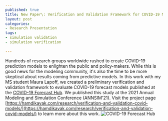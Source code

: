```yaml
--- 
published: true
title: New Paper\: Verification and Validation Framework for COVID-19 Models 
layout: post
categories: 
- Research Presentation
tags:
- simulation validation
- simulation verification

---
```


Hundreds of research groups worldwide rushed to create COVID-19 prediction models to enlighten the public and policy-makers. While this is good news for the modeling community, it's also the time to be more skeptical about results coming from predictive models. In this work with my MS student Maura Lapoff, we created a preliminary verification and validation framework to evaluate COVID-19 forecast models published at the [COVID-19 Forecast Hub](https://covid19forecasthub.org/). We published this study at the 2021 Annual Modeling and Simulation Conference (ANNSIM'21).
Visit the project page [https://hamdikavak.com/research/verification-and-validation-covid-models/](https://hamdikavak.com/research/verification-and-validation-covid-models/) to learn more about this work.
![COVID-19 Forecast Hub](https://covid19forecasthub.org/images/forecast-hub-logo_DARKBLUE.png)




